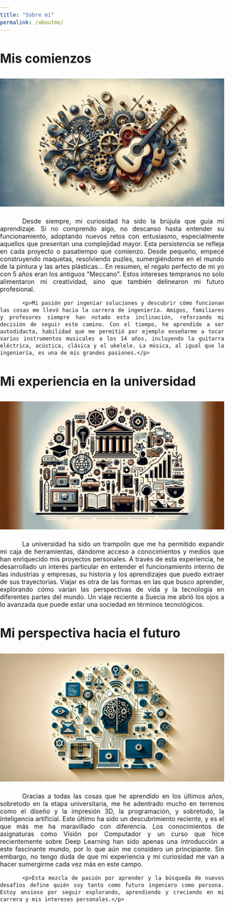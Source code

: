 ```yaml
---
title: "Sobre mí"
permalink: /aboutme/
---
```


<style>
  body {
    margin: 0;
    padding: 0;
  }
  .container {
    width: 100%;
    padding-left: 0px;
    padding-right: 0px;
    text-align: justify;
    text-indent: 50px;
  }
</style>

# Mis comienzos

<div style="display: flex; justify-content: center;">
  <img src="../assets/images/bannerComienzos.webp" alt="banner1" style="width: 100%; height: auto; margin: 10px;">
</div>

<div class="container">
    <p>Desde siempre, mi curiosidad ha sido la brújula que guía mi aprendizaje. Si no comprendo algo, no descanso hasta entender su funcionamiento, adoptando nuevos retos con entusiasmo, especialmente aquellos que presentan una complejidad mayor. Esta persistencia se refleja en cada proyecto o pasatiempo que comienzo. Desde pequeño, empecé construyendo maquetas, resolviendo puzles, sumergiéndome en el mundo de la pintura y las artes plásticas... En resumen, el regalo perfecto de mi yo con 5 años eran los antiguos "Meccano". Estos intereses tempranos no solo alimentaron mi creatividad, sino que también delinearon mi futuro profesional.</p>

    <p>Mi pasión por ingeniar soluciones y descubrir cómo funcionan las cosas me llevó hacia la carrera de ingeniería. Amigos, familiares y profesores siempre han notado esta inclinación, reforzando mi decisión de seguir este camino. Con el tiempo, he aprendido a ser autodidacta, habilidad que me permitió por ejemplo enseñarme a tocar varios instrumentos musicales a los 14 años, incluyendo la guitarra eléctrica, acústica, clásica y el ukelele. La música, al igual que la ingeniería, es una de mis grandes pasiones.</p>
</div>

# Mi experiencia en la universidad

<div style="display: flex; justify-content: center;">
  <img src="../assets/images/bannerUniversidad.webp" alt="banner2" style="width: 100%; height: auto; margin: 10px;">
</div>

<div class="container">
    <p>La universidad ha sido un trampolín que me ha permitido expandir mi caja de herramientas, dándome acceso a conocimientos y medios que han enriquecido mis proyectos personales. A través de esta experiencia, he desarrollado un interés particular en entender el funcionamiento interno de las industrias y empresas, su historia y los aprendizajes que puedo extraer de sus trayectorias. Viajar es otra de las formas en las que busco aprender, explorando cómo varían las perspectivas de vida y la tecnología en diferentes partes del mundo. Un viaje reciente a Suecia me abrió los ojos a lo avanzada que puede estar una sociedad en términos tecnológicos.</p>
</div>

# Mi perspectiva hacia el futuro

<div style="display: flex; justify-content: center;">
  <img src="../assets/images/bannerFuturo.webp" alt="banner3" style="width: 100%; height: auto; margin: 10px;">
</div>

<div class="container">
    <p>Gracias a todas las cosas que he aprendido en los últimos años, sobretodo en la etapa universitaria, me he adentrado mucho en terrenos como el diseño y la impresión 3D, la programación, y sobretodo, la inteligencia artificial. Este último ha sido un descubrimiento reciente, y es el que más me ha maravillado con diferencia. Los conocimientos de asignaturas como Visión por Computador y un curso que hice recientemente sobre Deep Learning han sido apenas una introducción a este fascinante mundo, por lo que aún me considero un principiante. Sin embargo, no tengo duda de que mi experiencia y mi curiosidad me van a hacer sumergirme cada vez más en este campo.</p>

    <p>Esta mezcla de pasión por aprender y la búsqueda de nuevos desafíos define quién soy tanto como futuro ingeniero como persona. Estoy ansioso por seguir explorando, aprendiendo y creciendo en mi carrera y mis intereses personales.</p>
</div>

